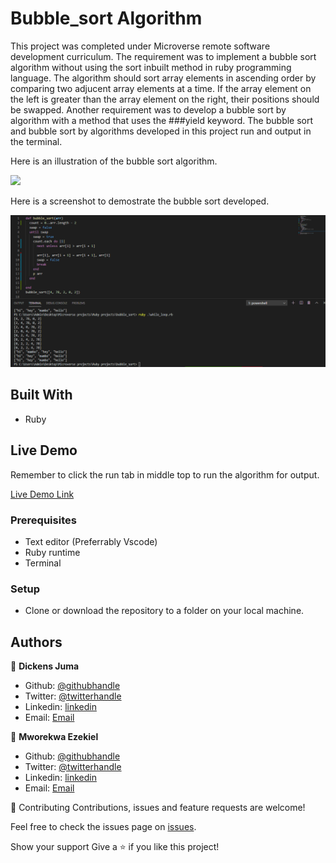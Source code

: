 # Bubble_sort Algorithm

This project was completed under Microverse remote software development curriculum. The requirement was to implement a bubble sort algorithm without using the sort inbuilt method in ruby programming language. The algorithm should sort array elements in ascending order by comparing two adjucent array elements at a time. If the array element on the left is greater than the array element on the right, their positions should be swapped. Another requirement was to develop a bubble sort by algorithm with a method that uses the ###yield keyword. The bubble sort and bubble sort by algorithms developed in this project run and output in the terminal.

Here is an illustration of the bubble sort algorithm.

<img src="http://upload.wikimedia.org/wikipedia/commons/c/c8/Bubble-sort-example-300px.gif" class="lesson-content__small-image" markdown="1">

Here is a screenshot to demostrate the bubble sort developed.

![screenshot](./images/screenshot.png)

## Built With

- Ruby

## Live Demo
Remember to click the run tab in middle top to run the algorithm for output.

[Live Demo Link](https://repl.it/@vanheavenui/bubblesort)

### Prerequisites

- Text editor (Preferrably Vscode)
- Ruby runtime
- Terminal

### Setup

- Clone or download the repository to a folder on your local machine.

## Authors

👤 **Dickens Juma**

- Github: [@githubhandle](https://github.com/DickensJuma)
- Twitter: [@twitterhandle]()
- Linkedin: [linkedin]()
- Email: [Email](dickensjuma13@gmail.com) 

👤 **Mworekwa Ezekiel**

- Github: [@githubhandle](https://github.com/vanheaven-ui)
- Twitter: [@twitterhandle](https://twitter.com/MworekwaE)
- Linkedin: [linkedin](https://linkedin.com/in/vanheaven/)
- Email: [Email](vanheaven6@gmail.com)  

🤝 Contributing
Contributions, issues and feature requests are welcome!

Feel free to check the issues page on [issues](https://github.com/vanheaven-ui/bubble_sort/issues).

Show your support
Give a ⭐️ if you like this project!

